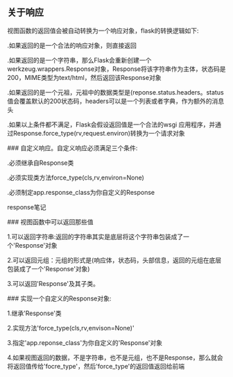 ## 关于响应

视图函数的返回值会被自动转换为一个响应对象，flask的转换逻辑如下:

.如果返回的是一个合法的响应对象，则直接返回

.如果返回的是一个字符串，那么Flask会重新创建一个werkzeug.wrappers.Response对象，Response将该字符串作为主体，状态码是200，MIME类型为text/html，然后返回该Response对象

.如果返回的是一个元祖，元祖中的数据类型是\(reponse.status.headers。status值会覆盖默认的200状态码，headers可以是一个列表或者字典，作为额外的消息头

.如果以上条件都不满足，Flask会假设返回值是一个合法的wsgi 应用程序，并通过Response.force\_type\(rv,request.environ\)转换为一个请求对象

\#\#\# 自定义响应。自定义响应必须满足三个条件:

.必须继承自Response类

.必须实现类方法force\_type\(cls,rv,environ=None\)

.必须制定app.response\_class为你自定义的Response

response笔记

\#\#\# 视图函数中可以返回那些值

1.可以返回字符串:返回的字符串其实是底层将这个字符串包装成了一个'Response'对象

2.可以返回元组：元组的形式是\(响应体，状态码，头部信息，返回的元组在底层包装成了一个'Response'对象\)

3.可以返回'Response'及其子类。

\#\#\# 实现一个自定义的Response对象:

1.继承'Response'类

2.实现方法'force\_type\(cls,rv,envison=None\)'

3.指定'app.reponse\_class'为你自定义的'Response'对象

4.如果视图返回的数据，不是字符串，也不是元组，也不是Response，那么就会将返回值传给'focre\_type'，然后'force\_type'的返回值返回给前端

